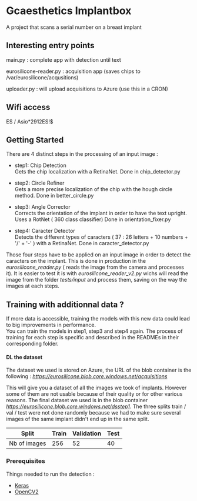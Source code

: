 # Gcaesthetics Implantbox

A project that scans a serial number on a breast implant


## Interesting entry points

main.py : complete app with detection until text

eurosilicone-reader.py : acquisition app (saves chips to /var/eurosilicone/acqusitions)

uploader.py : will upload acquisitions to Azure (use this in a CRON)


## Wifi access

ES / Asio*2912ES!$

## Getting Started

There are 4 distinct steps in the processing of an input image :
- step1: Chip Detection <br/>
Gets the chip localization with a RetinaNet.
Done in chip_detector.py

- step2: Circle Refiner <br/>
Gets a more precise localization of the chip with the hough circle method.
Done in better_circle.py

- step3: Angle Corrector <br/>
Corrects the orientation of the implant in order to have the text upright. Uses a RotNet ( 360 class classifier)
Done in orientation_fixer.py

- step4: Caracter Detector <br/>
Detects the different types of caracters ( 37 : 26 letters + 10 numbers + '/' + '-' ) with a RetinaNet.
Done in caracter_detector.py


Those four steps have to be applied on an input image in order to detect the caracters on the implant. This is done in production in the *eurosilicone_reader.py* ( reads the image from the camera and processes it).
It is easier to test it is with *eurosilicone_reader_v2.py* wichs will read the image from the folder *tests/input* and process them, saving on the way the images at each steps.


## Training with additionnal data ?

If more data is accessible, training the models with this new data could lead to big improvements in performance. <br/>
You can train the models in step1, step3 and step4 again. The process of training for each step is specific and described in the READMEs in their corresponding folder.


#### DL the dataset

The dataset we used is stored on Azure, the URL of the blob container is the following :
*https://eurosilicone.blob.core.windows.net/acquisitions*

This will give you a dataset of all the images we took of implants. However some of them are not usable because of their quality or for other various reasons. The final dataset we used is in the blob container *https://eurosilicone.blob.core.windows.net/dsstep1*. The three splits train / val / test were not done randomly because we had to make sure several images of the same implant didn't end up in the same split.

Split                      | Train    |     Validation   |     Test   
------------------------------|-------------|-------------|-------------------|
Nb of images              |   256         |   52     |   40           





### Prerequisites

Things needed to run the detection :

* [Keras](https://www.pyimagesearch.com/2016/11/14/installing-keras-with-tensorflow-backend/)
* [OpenCV2](https://pypi.org/project/opencv-python/)

